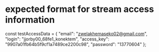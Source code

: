 # expected format for stream access information
const testAccessData = {
  "email": "zwelakhemaseko02@gmail.com",
    "login": "jjorby00_68fe1_konektem",
    "access_key": "9907a01fb64b5f9cf1a7489ce2200c98",
    "password": "13770604"
};
